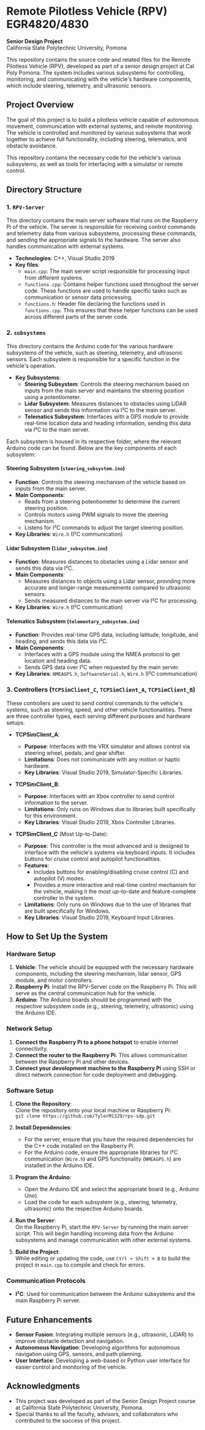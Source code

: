 # Remote Pilotless Vehicle (RPV) EGR4820/4830  
**Senior Design Project**  
California State Polytechnic University, Pomona  

This repository contains the source code and related files for the Remote Pilotless Vehicle (RPV), developed as part of a senior design project at Cal Poly Pomona. The system includes various subsystems for controlling, monitoring, and communicating with the vehicle's hardware components, which include steering, telemetry, and ultrasonic sensors.

## Project Overview  
The goal of this project is to build a pilotless vehicle capable of autonomous movement, communication with external systems, and remote monitoring. The vehicle is controlled and monitored by various subsystems that work together to achieve full functionality, including steering, telematics, and obstacle avoidance.

This repository contains the necessary code for the vehicle's various subsystems, as well as tools for interfacing with a simulator or remote control.

## Directory Structure  

### 1. `RPV-Server`  
This directory contains the main server software that runs on the Raspberry Pi of the vehicle. The server is responsible for receiving control commands and telemetry data from various subsystems, processing these commands, and sending the appropriate signals to the hardware. The server also handles communication with external systems.

- **Technologies**: C++, Visual Studio 2019
- **Key files**:
  - `main.cpp`: The main server script responsible for processing input from different systems.
  - `functions.cpp`: Contains helper functions used throughout the server code. These functions are used to handle specific tasks such as communication or sensor data processing.
  - `functions.h`: Header file declaring the functions used in `functions.cpp`. This ensures that these helper functions can be used across different parts of the server code.

### 2. `subsystems`  
This directory contains the Arduino code for the various hardware subsystems of the vehicle, such as steering, telemetry, and ultrasonic sensors. Each subsystem is responsible for a specific function in the vehicle's operation.  

- **Key Subsystems**:
  - **Steering Subsystem**: Controls the steering mechanism based on inputs from the main server and maintains the steering position using a potentiometer.
  - **Lidar Subsystem**: Measures distances to obstacles using LiDAR sensor and sends this information via I²C to the main server.
  - **Telematics Subsystem**: Interfaces with a GPS module to provide real-time location data and heading information, sending this data via I²C to the main server.

Each subsystem is housed in its respective folder, where the relevant Arduino code can be found. Below are the key components of each subsystem:

#### Steering Subsystem (`steering_subsystem.ino`)
- **Function**: Controls the steering mechanism of the vehicle based on inputs from the main server.
- **Main Components**:
  - Reads from a steering potentiometer to determine the current steering position.
  - Controls motors using PWM signals to move the steering mechanism.
  - Listens for I²C commands to adjust the target steering position.
- **Key Libraries**: `Wire.h` (I²C communication)

#### Lidar Subsystem (`lidar_subsystem.ino`)
- **Function**: Measures distances to obstacles using a Lidar sensor and sends this data via I²C.
- **Main Components**:
  - Measures distances to objects using a Lidar sensor, providing more accurate and longer-range measurements compared to ultrasonic sensors.
  - Sends measured distances to the main server via I²C for processing.
- **Key Libraries**: `Wire.h` (I²C communication)
  
#### Telematics Subsystem (`telementary_subsystem.ino`)
- **Function**: Provides real-time GPS data, including latitude, longitude, and heading, and sends this data via I²C.
- **Main Components**:
  - Interfaces with a GPS module using the NMEA protocol to get location and heading data.
  - Sends GPS data over I²C when requested by the main server.
- **Key Libraries**: `NMEAGPS.h`, `SoftwareSerial.h`, `Wire.h` (I²C communication)

### 3. Controllers (`TCPSimClient_C`, `TCPSimClient_A`, `TCPSimClient_B`)
These controllers are used to send control commands to the vehicle's systems, such as steering, speed, and other vehicle functionalities. There are three controller types, each serving different purposes and hardware setups.
  
  - **TCPSimClient_A**: 
    - **Purpose**: Interfaces with the VRX simulator and allows control via steering wheel, pedals, and gear shifter.
    - **Limitations**: Does not communicate with any motion or haptic hardware.
    - **Key Libraries**: Visual Studio 2019, Simulator-Specific Libraries.
  
  - **TCPSimClient_B**:
    - **Purpose**: Interfaces with an Xbox controller to send control information to the server.
    - **Limitations**: Only runs on Windows due to libraries built specifically for this environment.
    - **Key Libraries**: Visual Studio 2019, Xbox Controller Libraries.

  - **TCPSimClient_C** (Most Up-to-Date):
    - **Purpose**: This controller is the most advanced and is designed to interface with the vehicle's systems via keyboard inputs. It includes buttons for cruise control and autopilot functionalities.
    - **Features**: 
      - Includes buttons for enabling/disabling cruise control (C) and autopilot (V) modes.
      - Provides a more interactive and real-time control mechanism for the vehicle, making it the most up-to-date and feature-complete controller in the system.
    - **Limitations**: Only runs on Windows due to the use of libraries that are built specifically for Windows.
    - **Key Libraries**: Visual Studio 2019, Keyboard Input Libraries.


## How to Set Up the System

### Hardware Setup
1. **Vehicle**: The vehicle should be equipped with the necessary hardware components, including the steering mechanism, lidar sensor, GPS module, and motor controllers.
2. **Raspberry Pi**: Install the RPV-Server code on the Raspberry Pi. This will serve as the central communication hub for the vehicle.
3. **Arduino**: The Arduino boards should be programmed with the respective subsystem code (e.g., steering, telemetry, ultrasonic) using the Arduino IDE.

### Network Setup
1. **Connect the Raspberry Pi to a phone hotspot** to enable internet connectivity.
2. **Connect the router to the Raspberry Pi**. This allows communication between the Raspberry Pi and other devices.
3. **Connect your development machine to the Raspberry Pi** using SSH or direct network connection for code deployment and debugging.

### Software Setup
1. **Clone the Repository**:  
   Clone the repository onto your local machine or Raspberry Pi:  
   `git clone https://github.com/TylerM1329/rpv-sdp.git`

2. **Install Dependencies**:  
   - For the server, ensure that you have the required dependencies for the C++ code installed on the Raspberry Pi.
   - For the Arduino code, ensure the appropriate libraries for I²C communication (`Wire.h`) and GPS functionality (`NMEAGPS.h`) are installed in the Arduino IDE.

3. **Program the Arduino**:  
   - Open the Arduino IDE and select the appropriate board (e.g., Arduino Uno).
   - Load the code for each subsystem (e.g., steering, telemetry, ultrasonic) onto the respective Arduino boards.

4. **Run the Server**:  
   On the Raspberry Pi, start the `RPV-Server` by running the main server script. This will begin handling incoming data from the Arduino subsystems and manage communication with other external systems.

5. **Build the Project**:  
   While editing or updating the code, use `Ctrl + Shift + B` to build the project in `main.cpp` to compile and check for errors.

### Communication Protocols
- **I²C**: Used for communication between the Arduino subsystems and the main Raspberry Pi server.

## Future Enhancements
- **Sensor Fusion**: Integrating multiple sensors (e.g., ultrasonic, LiDAR) to improve obstacle detection and navigation.
- **Autonomous Navigation**: Developing algorithms for autonomous navigation using GPS, sensors, and path planning.
- **User Interface**: Developing a web-based or Python user interface for easier control and monitoring of the vehicle.

## Acknowledgments
- This project was developed as part of the Senior Design Project course at California State Polytechnic University, Pomona.
- Special thanks to all the faculty, advisors, and collaborators who contributed to the success of this project.

